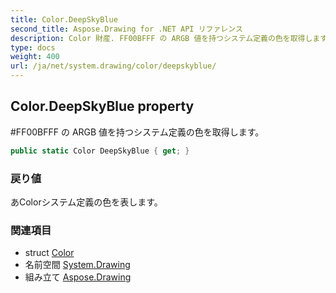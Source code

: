 ```yaml
---
title: Color.DeepSkyBlue
second_title: Aspose.Drawing for .NET API リファレンス
description: Color 財産. FF00BFFF の ARGB 値を持つシステム定義の色を取得します
type: docs
weight: 400
url: /ja/net/system.drawing/color/deepskyblue/
---
```

## Color.DeepSkyBlue property

#FF00BFFF の ARGB 値を持つシステム定義の色を取得します。

```csharp
public static Color DeepSkyBlue { get; }
```

### 戻り値

あColorシステム定義の色を表します。

### 関連項目

* struct [Color](../)
* 名前空間 [System.Drawing](../../color/)
* 組み立て [Aspose.Drawing](../../../)



